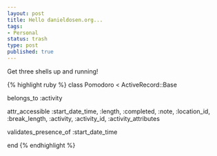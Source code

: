 ```yaml
---
layout: post
title: Hello danieldosen.org...
tags:
- Personal
status: trash
type: post
published: true
---
```

Get three shells up and running!

{% highlight ruby %}
class Pomodoro < ActiveRecord::Base

  belongs_to :activity

  attr_accessible :start_date_time,
    :length,
    :completed,
    :note,
    :location_id,
    :break_length,
    :activity,
    :activity_id,
    :activity_attributes

   validates_presence_of :start_date_time

end
{% endhighlight %}
